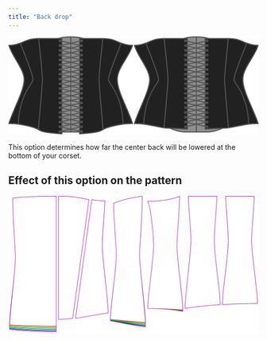 ```yaml
---
title: "Back drop"
---
```


![The back drop option on Cathrin](./backdrop.svg)

This option determines how far the center back will be lowered at the bottom of your corset.

## Effect of this option on the pattern

![This image shows the effect of this option by superimposing several variants that have a different value for this option](cathrin_backdrop_sample.svg "Effect of this option on the pattern")
